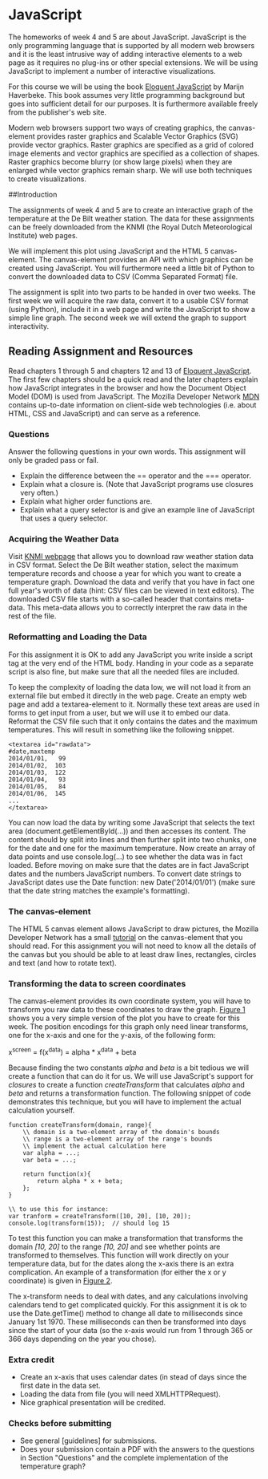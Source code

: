 # JavaScript

The homeworks of week 4 and 5 are about JavaScript. JavaScript is the only programming language that is supported by
all modern web browsers and it is the least intrusive way of adding 
interactive elements to a web page as it requires no plug-ins or other
special extensions. We will be using JavaScript to implement a number of
interactive visualizations.

For this course we will be using the book [Eloquent JavaScript] by 
Marijn Haverbeke. This book assumes very little programming background but
goes into sufficient detail for our purposes. It is furthermore available
freely from the publisher's web site. 

Modern web browsers support two ways of creating graphics, the 
canvas-element provides raster graphics and Scalable Vector
Graphics (SVG) provide vector graphics. Raster graphics are specified as
a grid of colored image elements and vector graphics are specified as
a collection of shapes. Raster graphics become blurry (or show large
pixels) when they are enlarged while vector graphics remain sharp. We will
use both techniques to create visualizations.

[Eloquent JavaScript]: http://eloquentjavascript.net/

##Introduction


The assignments of week 4 and 5 are to create an interactive graph of
the temperature at the De Bilt weather station. The data for these
assignments can be freely downloaded from the KNMI (the Royal Dutch
Meteorological Institute) web pages.

We will implement this plot using JavaScript and the HTML 5 
canvas-element. The canvas-element provides an
API with which graphics can be created using JavaScript. You will
furthermore need a little bit of Python to convert the downloaded
data to CSV (Comma Separated Format) file. 

The assignment is split into two parts to be handed in over two
weeks. The first week we will acquire the raw data, convert it to
a usable CSV format (using Python), include it in a web page and
write the JavaScript to show a simple line graph. The second week
we will extend the graph to support interactivity.


## Reading Assignment and Resources

Read chapters 1 through 5 and chapters 12 and 13 of [Eloquent 
JavaScript]. The first few chapters should be a quick read and the later chapters
explain how JavaScript integrates in the browser and how the Document
Object Model (DOM) is used from JavaScript. The Mozilla Developer 
Network [MDN] contains up-to-date information on client-side web technologies (i.e. about HTML,
CSS and JavaScript) and can serve as a reference. 

[MDN]: https://developer.mozilla.org


### Questions
Answer the following questions in your own words. This assignment will
only be graded pass or fail.
* Explain the difference between the == operator and the === operator.
* Explain what a closure is. (Note that JavaScript programs use closures very often.)
* Explain what higher order functions are.
* Explain what a query selector is and give an example line of JavaScript that uses a query selector.



### Acquiring the Weather Data
Visit [KNMI webpage] that allows you to download raw weather station data in
CSV format. Select the De Bilt weather station, select the maximum temperature
records and choose a year for which you want to create a temperature 
graph. Download the data and verify that you have in fact one full year's
worth of data (hint: CSV files can be viewed in text editors). The downloaded 
CSV file starts with a so-called header that contains meta-data. This
meta-data allows you to correctly interpret the raw data in the rest of the file.

[KNMI webpage]: http://www.knmi.nl/climatology/daily\_data/selection.cgi


### Reformatting and Loading the Data

For this assignment it is OK to add any JavaScript you write inside a script
tag at the very end of the HTML body. Handing in your code as a separate
script is also fine, but make sure that all the needed files are included.

To keep the complexity of loading the data low, we will not load it 
from an external file but embed it directly in the web page.
Create an empty web page and add a textarea-element to it. Normally 
these text areas are used in forms to get input from a user, but we will use
it to embed our data. Reformat the CSV file such that it only contains the
dates and the maximum temperatures. This will result in something like the
following snippet.

	<textarea id="rawdata">
	#date,maxtemp
	2014/01/01,   99  
	2014/01/02,  103 
	2014/01/03,  122 
	2014/01/04,   93  
	2014/01/05,   84  
	2014/01/06,  145 
	...
	</textarea>


You can now load the data by writing some JavaScript that selects
the text area (document.getElementById(...)) and then 
accesses its content. The content should by split 
into lines and then further split into two chunks, one for the date and
one for the maximum temperature. Now create an array of data points 
and use console.log(...) to see whether the data was in fact
loaded. Before moving on make sure that the dates are in fact JavaScript
dates and the numbers JavaScript numbers. To convert date strings to
JavaScript dates use the Date function:
new Date('2014/01/01') (make sure that the date string
matches the example's formatting).

### The canvas-element

[Figure 1]: Graph-Jenny-Hasenack-Cutout.pdf "An example temperature graph as created by Jenny Hasenack."


The HTML 5 canvas element allows JavaScript to draw pictures, the Mozilla
Developer Network has a small [tutorial] on the canvas-element that you should read. For this assignment you
will not need to know all the details of the canvas but you should be able 
to at least draw lines, rectangles, circles and text (and how to rotate text).

[tutorial]: https://developer.mozilla.org/en-US/docs/Web/API/Canvas\_API/Tutorial

### Transforming the data to screen coordinates

The canvas-element provides its own coordinate system, you will have
to transform you raw data to these coordinates to draw the graph. [Figure 1] shows you a very simple version of the plot you have to
create for this week. The position encodings for this graph only need linear
transforms, one for the x-axis and one for the y-axis, of the following form:

x<sup>screen</sup> = f(x<sup>data</sup>) = alpha * x<sup>data</sup> + beta 


Because finding the two constants *alpha* and *beta* is a bit tedious we 
will create a function that can do it for us. We will use JavaScript's 
support for *closures* to create a function *createTransform*
that calculates *alpha* and *beta* and returns a transformation function. The
following snippet of code demonstrates this technique, but you will have to
implement the actual calculation yourself.

	function createTransform(domain, range){
		\\ domain is a two-element array of the domain's bounds
		\\ range is a two-element array of the range's bounds
		\\ implement the actual calculation here
		var alpha = ...;
		var beta = ...;

		return function(x){
			return alpha * x + beta;
		};
	}

	\\ to use this for instance:
	var tranform = createTransform([10, 20], [10, 20]);
	console.log(transform(15));  // should log 15

To test this function you can make a transformation that transforms the 
domain *[10, 20]* to the range *[10, 20]* and see whether points are
transformed to themselves. This function will work directly on your 
temperature data, but for the dates along the x-axis there is an extra 
complication. An example of a transformation (for either the x or y 
coordinate) is given in [Figure 2].

[Figure 2]: Transformation-Example-Cutout.pdf "An example of a linear transform of the shape f(x) = alpha*x + beta,
that can be used to transform between data coordinates and screen coordinates."

The x-transform needs to deal with dates, and any calculations involving
calendars tend to get complicated quickly. For this assignment it is ok
to use the Date.getTime() method to change all date
to milliseconds since January 1st 1970. These milliseconds can
then be transformed into days since the start of your data (so the x-axis
would run from 1 through 365 or 366 days depending on the year you chose).

### Extra credit
* Create an x-axis that uses calendar dates (in stead of days since the first date in the data set.
* Loading the data from file (you will need XMLHTTPRequest).
* Nice graphical presentation will be credited.



### Checks before submitting


* See general [guidelines] for submissions.
* Does your submission contain a PDF with the answers to the 
          questions in Section "Questions" and the complete
          implementation of the temperature graph?

[guidlines]: guidlines.pdf
